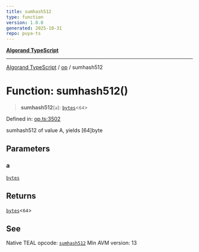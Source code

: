 ```yaml
---
title: sumhash512
type: function
version: 1.0.0
generated: 2025-10-31
repo: puya-ts
---
```

[**Algorand TypeScript**](../../README.md)

***

[Algorand TypeScript](../../modules.md) / [op](../README.md) / sumhash512

# Function: sumhash512()

> **sumhash512**(`a`): [`bytes`](../../index/type-aliases/bytes.md)\<`64`\>

Defined in: [op.ts:3502](https://github.com/algorandfoundation/puya-ts/blob/main/packages/algo-ts/src/op.ts#L3502)

sumhash512 of value A, yields [64]byte

## Parameters

### a

[`bytes`](../../index/type-aliases/bytes.md)

## Returns

[`bytes`](../../index/type-aliases/bytes.md)\<`64`\>

## See

Native TEAL opcode: [`sumhash512`](https://dev.algorand.co/reference/algorand-teal/opcodes#sumhash512)
Min AVM version: 13
